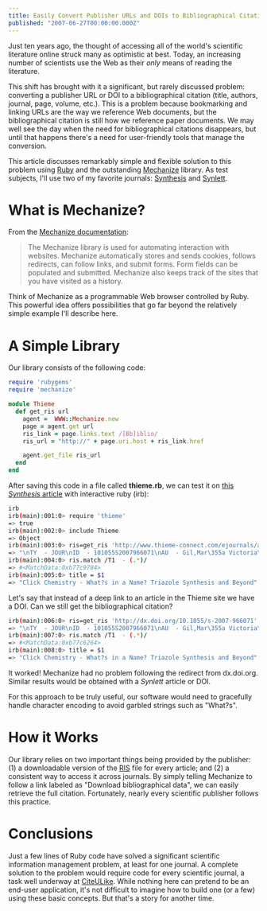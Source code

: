 ```yaml
---
title: Easily Convert Publisher URLs and DOIs to Bibliographical Citations - Synthesis, Synlett, Ruby, and Mechanize
published: "2007-06-27T00:00:00.000Z"
---
```


Just ten years ago, the thought of accessing all of the world's scientific literature online struck many as optimistic at best. Today, an increasing number of scientists use the Web as their *only* means of reading the literature.

This shift has brought with it a significant, but rarely discussed problem: converting a publisher URL or DOI to a bibliographical citation (title, authors, journal, page, volume, etc.). This is a problem because bookmarking and linking URLs are the way we reference Web documents, but the bibliographical citation is still how we reference paper documents. We may well see the day when the need for bibliographical citations disappears, but until that happens there's a need for user-friendly tools that manage the conversion.

This article discusses remarkably simple and flexible solution to this problem using [Ruby](http://www.ruby-lang.org/en/) and the outstanding [Mechanize](http://mechanize.rubyforge.org) library. As test subjects, I'll use two of my favorite journals: [Synthesis](http://www.thieme-chemistry.com/thieme-chemistry/journals/info/synthesis/index.shtml) and [Synlett](http://www.thieme-chemistry.com/thieme-chemistry/journals/info/synlett/index.shtml).

# What is Mechanize?

From the [Mechanize documentation](http://mechanize.rubyforge.org/mechanize/):

>The Mechanize library is used for automating interaction with websites. Mechanize automatically stores and sends cookies, follows redirects, can follow links, and submit forms. Form fields can be populated and submitted. Mechanize also keeps track of the sites that you have visited as a history.

Think of Mechanize as a programmable Web browser controlled by Ruby. This powerful idea offers possibilities that go far beyond the relatively simple example I'll describe here.

# A Simple Library

Our library consists of the following code:

```ruby
require 'rubygems'
require 'mechanize'

module Thieme
  def get_ris url
    agent =  WWW::Mechanize.new
    page = agent.get url
    ris_link = page.links.text /[Bb]iblio/
    ris_url = "http://" + page.uri.host + ris_link.href

    agent.get_file ris_url
  end
end
```

After saving this code in a file called <strong>thieme.rb</strong>, we can test it on <a href="http://dx.doi.org/10.1055/s-2007-966071">this <i>Synthesis</i> article</a> with interactive ruby (irb):

```bash
irb
irb(main):001:0> require 'thieme'
=> true
irb(main):002:0> include Thieme
=> Object
irb(main):003:0> ris=get_ris 'http://www.thieme-connect.com/ejournals/abstract/synthesis/doi/10.1055/s-2007-966071'
=> "\nTY  - JOUR\nID  - 101055S2007966071\nAU  - Gil,Mar\355a Victoria\nAU  - Ar\351valo,Mar\355a Jos\351\nAU  - L\363pez,\323scar\nT1  - Click Chemistry - What?s in a Name? Triazole Synthesis and Beyond\nJO  - Synthesis\nPY  - 2007///\nIS  - 11\nSP  - 1589\nEP  - 1620\nER  - \n\n"
irb(main):004:0> ris.match /T1  - (.*)/
=> #<MatchData:0xb77c9784>
irb(main):005:0> title = $1
=> "Click Chemistry - What?s in a Name? Triazole Synthesis and Beyond"
```

Let's say that instead of a deep link to an article in the Thieme site we have a DOI. Can we still get the bibliographical citation?

```bash
irb(main):006:0> ris=get_ris 'http://dx.doi.org/10.1055/s-2007-966071'
=> "\nTY  - JOUR\nID  - 101055S2007966071\nAU  - Gil,Mar\355a Victoria\nAU  - Ar\351valo,Mar\355a Jos\351\nAU  - L\363pez,\323scar\nT1  - Click Chemistry - What?s in a Name? Triazole Synthesis and Beyond\nJO  - Synthesis\nPY  - 2007///\nIS  - 11\nSP  - 1589\nEP  - 1620\nER  - \n\n"
irb(main):007:0> ris.match /T1  - (.*)/
=> #<MatchData:0xb77c6264>
irb(main):008:0> title = $1
=> "Click Chemistry - What?s in a Name? Triazole Synthesis and Beyond"
```

It worked! Mechanize had no problem following the redirect from dx.doi.org. Similar results would be obtained with a *Synlett* article or DOI.

For this approach to be truly useful, our software would need to gracefully handle character encoding to avoid garbled strings such as "What?s".

# How it Works

Our library relies on two important things being provided by the publisher: (1) a downloadable version of the [RIS](http://www.adeptscience.co.uk/kb/article/A626) file for every article; and (2) a consistent way to access it across journals. By simply telling Mechanize to follow a link labeled as "Download bibliographical data", we can easily retrieve the full citation. Fortunately, nearly every scientific publisher follows this practice.

# Conclusions

Just a few lines of Ruby code have solved a significant scientific information management problem, at least for one journal. A complete solution to the problem would require code for every scientific journal, a task well underway at [CiteULike](http://depth-first.com/articles/2007/06/22/hacking-citeulike-metascripting-with-ruby-and-session). While nothing here can pretend to be an end-user application, it's not difficult to imagine how to build one (or a few) using these basic concepts. But that's a story for another time.